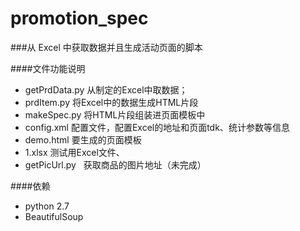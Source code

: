# promotion_spec
###从 Excel 中获取数据并且生成活动页面的脚本

####文件功能说明

* getPrdData.py  从制定的Excel中取数据；
* prdItem.py     将Excel中的数据生成HTML片段
* makeSpec.py    将HTML片段组装进页面模板中
* config.xml     配置文件，配置Excel的地址和页面tdk、统计参数等信息
* demo.html      要生成的页面模板
* 1.xlsx         测试用Excel文件、
* getPicUrl.py   获取商品的图片地址（未完成）


####依赖
* python 2.7
* BeautifulSoup
